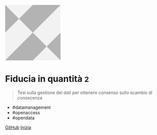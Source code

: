 ![logo](assets/icons/lc_logo.svg)

# Fiducia in quantità <small>2</small>

> Tesi sulla gestione dei dati per ottenere consenso sullo scambio di conoscenza

- #datamanagement
- #openaccess
- #opendata

[GitHub](https://github.com/DATAPORNme/fiducia)
[Inizia](#home)
